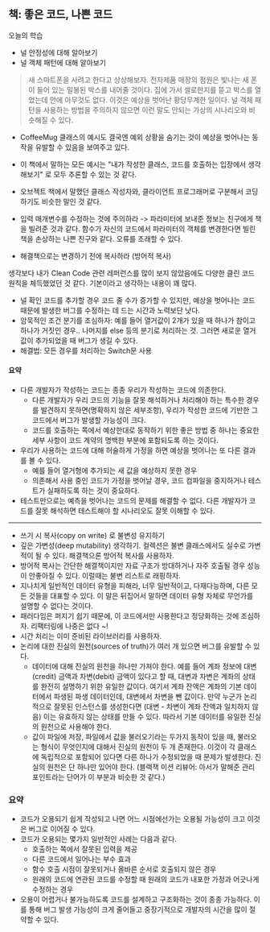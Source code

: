 ## 책: 좋은 코드, 나쁜 코드
오늘의 학습

- 널 안정성에 대해 알아보기
- 널 객체 패턴에 대해 알아보기



> 새 스마트폰을 사려고 한다고 상상해보자. 전자제품 매장의 점원은 빛나는 새 폰이 들어 있는 밀봉된 박스를 내어줄 것이다. 집에 가서 셀로판지를 뜯고 박스를 열었는데 안에 아무것도 없다. 이것은 예상을 벗어난 황당무계한 일이다. 널 객체 패턴을 사용하는 방법을 주의하지 않으면 이런 말도 안되는 가상의 시나리오와 비슷해질 수 있다.


- CoffeeMug 클래스의 예시도 결국엔 예외 상황을 숨기는 것이 예상을 벗어나는 동작을 유발할 수 있음을 보여주고 있다.


- 이 책에서 말하는 모든 예시는 "내가 작성한 클래스, 코드를 호출하는 입장에서 생각해보기" 로 모두 추론할 수 있는 것 같다.
- 오브젝트 책에서 말했던 클래스 작성자와, 클라이언트 프로그래머로 구분해서 코딩하기도 비슷한 말인 것 같다.
- 입력 매개변수를 수정하는 것에 주의하라 -> 파라미터에 보내준 정보는 친구에게 책을 빌려준 것과 같다. 함수가 자신의 코드에서 파라미터의 객체를 변경한다면 빌린 책을 손상하는 나쁜 친구와 같다. 오류를 초래할 수 있다.
- 해결책으로는 변경하기 전에 복사하라 (방어적 복사)

생각보다 내가 Clean Code 관련 레퍼런스를 많이 보지 않았음에도 다양한 클린 코드 원칙을 체득했었던 것 같다. 기본이라고 생각하는 내용이 꽤 많다.

- 널 확인 코드를 추가할 경우 코드 줄 수가 증가할 수 있지만, 예상을 벗어나는 코드 때문에 발생한 버그를 수정하는 데 드는 시간과 노력보단 낫다.
- 암묵적인 조건 분기를 조심하자: 예를 들어 열거값이 2개가 있을 때 하나가 참이고 하나가 거짓인 경우.. 나머지를 else 등의 분기로 처리하는 것. 그러면 새로운 열거값이 추가되었을 때 버그가 생길 수 있다.
- 해결법: 모든 경우를 처리하는 Switch문 사용




#### 요약 
- 다른 개발자가 작성하는 코드는 종종 우리가 작성하는 코드에 의존한다.
  - 다른 개발자가 우리 코드의 기능을 잘못 해석하거나 처리해야 하는 특수한 경우를 발견하지 못하면(명확하지 않은 세부조항), 우리가 작성한 코드에 기반한 그 코드에서 버그가 발생할 가능성이 크다.
  - 코드를 호출하는 쪽에서 예상한대로 동작하기 위한 좋은 방법 중 하나는 중요한 세부 사항이 코드 계약의 명백한 부분에 포함되도록 하는 것이다.
- 우리가 사용하는 코드에 대해 허술하게 가정을 하면 예상을 벗어나는 또 다른 결과를 볼 수 있다.
  - 예를 들어 열거형에 추가되는 새 값을 예상하지 못한 경우
  - 의존해서 사용 중인 코드가 가정을 벗어날 경우, 코드 컴파일을 중지하거나 테스트가 실패하도록 하는 것이 중요하다.
- 테스트만으로는 예측을 벗어나는 코드의 문제를 해결할 수 없다. 다른 개발자가 코드를 잘못 해석하면 테스트해야 할 시나리오도 잘못 이해할 수 있다.



---


- 쓰기 시 복사(copy on write) 로 불변성 유지하기
- 깊은 가변성(deep mutability) 생각하기. 컬렉션은 불변 클래스에서도 실수로 가변적이 될 수 있다. 해결책으론 방어적 복사를 사용하자.
- 방어적 복사는 간단한 해결책이지만 자료 구조가 방대하거나 자주 호출될 경우 성능이 안좋아질 수 있다. 이럴때는 불변 리스트로 래핑하자.
- 지나치게 일반적인 데이터 유형을 피해라, 너무 일반적이고, 다재다능하며, 다른 모든 것들을 대표할 수 있다. 이 말은 뒤집어서 말하면 데이터 유형 자체로 무언가를 설명할 수 없다는 것이다.
- 패러다임은 퍼지기 쉽기 때문에, 이 코드에서만 사용한다고 정당화하는 것에 조심하자. 리팩터링에 나중은 없다 ~!
- 시간 처리는 이미 준비된 라이브러리를 사용하자.
- 논리에 대한 진실의 원천(sources of truth)가 여러 개 있으면 버그를 유발할 수 있다.
  - 데이터에 대해 진실의 원천을 하나만 가져야 한다. 예를 들어 계좌 정보에 대변(credit) 금액과 차변(debit) 금액이 있다고 할 때, 대변과 차변은 계좌의 상태를 완전히 설명하기 위한 유일한 값이다. 여기서 계좌 잔액은 계좌의 기본 데이터에서 파생된 파생 데이터인데, 대변에서 차변을 뺀 값이다. 만약 누군가 논리적으로 잘못된 인스턴스를 생성한다면 (대변 - 차변이 계좌 잔액과 일치하지 않음) 이는 유효하지 않는 상태를 만들 수 있다. 따라서 기본 데이터를 유일한 진실의 원천으로 사용해야 한다.
  - 값이 파일에 저장, 파일에서 값을 불러오기라는 두가지 동작이 있을 때, 불러오는 형식이 무엇인지에 대해서 진실의 원천이 두 개 존재한다. 이것이 각 클래스에 독립적으로 포함되어 있다면 다른 하나가 수정되었을 때 문제가 발생한다. 진실의 원천은 단 하나만 있어야 한다. (블랙잭 미션 리뷰어: 아서가 말해준 관리 포인트라는 단어가 이 부분과 비슷한 것 같다.)


### 요약
- 코드가 오용되기 쉽게 작성되고 나면 어느 시점에선가는 오용될 가능성이 크고 이것은 버그로 이어질 수 있다.
- 코드가 오용되는 몇가지 일반적인 사례는 다음과 같다.
  - 호출하는 쪽에서 잘못된 입력을 제공
  - 다른 코드에서 일어나는 부수 효과
  - 함수 호출 시점이 잘못되거나 올바른 순서로 호출되지 않은 경우
  - 원래의 코드에 연관된 코드를 수정할 때 원래의 코드가 내포한 가정과 어긋나게 수정하는 경우
- 오용이 어렵거나 불가능하도록 코드를 설계하고 구조화하는 것이 종종 가능하다. 이를 통해 버그 발생 가능성이 크게 줄어들고 중장기적으로 개발자의 시간을 많이 절약할 수 있다.